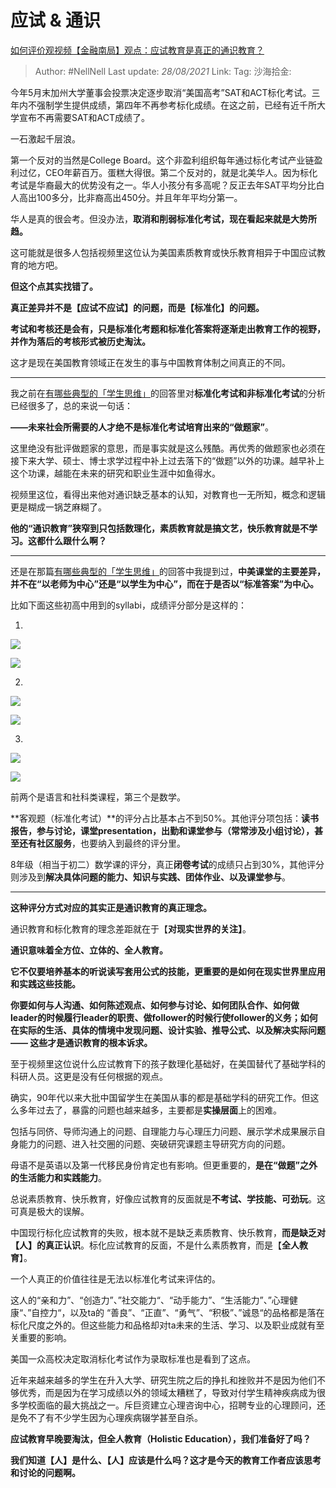 # 应试 & 通识
[如何评价观视频【金融南局】观点：应试教育是真正的通识教育？](https://www.zhihu.com/question/402024436/answer/1388188173)

> Author: #NellNell
> Last update: *28/08/2021*
> Link:
> Tag:
> 沙海拾金:

今年5月末加州大学董事会投票决定逐步取消“美国高考”SAT和ACT标化考试。三年内不强制学生提供成绩，第四年不再参考标化成绩。在这之前，已经有近千所大学宣布不再需要SAT和ACT成绩了。

一石激起千层浪。

第一个反对的当然是College Board。这个非盈利组织每年通过标化考试产业链盈利过亿，CEO年薪百万。蛋糕大得很。第二个反对的，就是北美华人。因为标化考试是华裔最大的优势没有之一。华人小孩分有多高呢？反正去年SAT平均分比白人高出100多分，比非裔高出450分。并且年年平均分第一。

华人是真的很会考。但没办法，**取消和削弱标准化考试，现在看起来就是大势所趋。**

这可能就是很多人包括视频里这位认为美国素质教育或快乐教育相异于中国应试教育的地方吧。

**但这个点其实找错了。**

**真正差异并不是【应试不应试】的问题，而是【标准化】的问题。**

**考试和考核还是会有，只是标准化考题和标准化答案将逐渐走出教育工作的视野，并作为落后的考核形式被历史淘汰。**

这才是现在美国教育领域正在发生的事与中国教育体制之间真正的不同。

---

我之前在[有哪些典型的「学生思维」](https://www.zhihu.com/question/41365485/answer/1028487100)的回答里对**标准化考试和非标准化考试**的分析已经很多了，总的来说一句话：

**——未来社会所需要的人才绝不是标准化考试培育出来的“做题家”**。

这里绝没有批评做题家的意思，而是事实就是这么残酷。再优秀的做题家也必须在接下来大学、硕士、博士求学过程中补上过去落下的“做题”以外的功课。越早补上这个功课，越能在未来的研究和职业生涯中如鱼得水。

视频里这位，看得出来他对通识缺乏基本的认知，对教育也一无所知，概念和逻辑更是糊成一锅芝麻糊了。

**他的“通识教育”狭窄到只包括数理化，素质教育就是搞文艺，快乐教育就是不学习。这都什么跟什么啊？**

---

还是在那篇[有哪些典型的「学生思维」](https://www.zhihu.com/question/41365485/answer/1028487100)的回答中我提到过，**中美课堂的主要差异，并不在“以老师为中心”还是“以学生为中心”，而在于是否以“标准答案”为中心。**

比如下面这些初高中用到的syllabi，成绩评分部分是这样的：

1.

![](https://pic3.zhimg.com/50/v2-83b2dca26b2f074b059974ce0f3a4854_720w.jpg?source=c8b7c179)

![](https://pic3.zhimg.com/80/v2-83b2dca26b2f074b059974ce0f3a4854_720w.jpg?source=c8b7c179)

2.

![](https://pic2.zhimg.com/50/v2-6b4581f318197297c1378af54e21d357_720w.jpg?source=c8b7c179)

![](https://pic2.zhimg.com/80/v2-6b4581f318197297c1378af54e21d357_720w.jpg?source=c8b7c179)

3.

![](https://pic3.zhimg.com/50/v2-f8b961bf07a0c4d28d76ce455189c5a1_720w.jpg?source=c8b7c179)

![](https://pic3.zhimg.com/80/v2-f8b961bf07a0c4d28d76ce455189c5a1_720w.jpg?source=c8b7c179)

前两个是语言和社科类课程，第三个是数学。

**客观题（标准化考试）**的评分占比基本占不到50%。其他评分项包括：**读书报告，参与讨论，课堂presentation，出勤和课堂参与（常常涉及小组讨论），甚至还有社区服务**，也要纳入到最终的评分里。

8年级（相当于初二）数学课的评分，真正**闭卷考试**的成绩只占到30%，其他评分则涉及到**解决具体问题的能力、知识与实践、团体作业、以及课堂参与**。

---

**这种评分方式对应的其实正是通识教育的真正理念。**

通识教育和标化教育的理念差距就在于【**对现实世界的关注】**。

**通识意味着全方位、立体的、全人教育。**

**它不仅要培养基本的听说读写套用公式的技能，更重要的是如何在现实世界里应用和实践这些技能。**

**你要如何与人沟通、如何陈述观点、如何参与讨论、如何团队合作、如何做leader的时候履行leader的职责、做follower的时候行使follower的义务；如何在实际的生活、具体的情境中发现问题、设计实验、推导公式、以及解决实际问题 —— 这些才是通识教育的根本诉求。**

至于视频里这位说什么应试教育下的孩子数理化基础好，在美国替代了基础学科的科研人员。这更是没有任何根据的观点。

确实，90年代以来大批中国留学生在美国从事的都是基础学科的研究工作。但这么多年过去了，暴露的问题也越来越多，主要都是**实操层面**上的困难。

包括与同侪、导师沟通上的问题、自理能力与心理压力问题、展示学术成果展示自身能力的问题、进入社交圈的问题、突破研究课题主导研究方向的问题。

母语不是英语以及第一代移民身份肯定也有影响。但更重要的，**是在“做题”之外的生活能力和实践能力**。

总说素质教育、快乐教育，好像应试教育的反面就是**不考试、学技能、可劲玩**。这可真是极大的误解。

中国现行标化应试教育的失败，根本就不是缺乏素质教育、快乐教育，**而是缺乏对【人】的真正认识**。标化应试教育的反面，不是什么素质教育，而是【**全人教育**】。

一个人真正的价值往往是无法以标准化考试来评估的。

这人的“亲和力”、“创造力”、”社交能力“、“动手能力”、“生活能力”、”心理健康“、”自控力“，以及ta的 “善良”、“正直”、“勇气”、“积极”、”诚恳“的品格都是落在标化尺度之外的。但这些能力和品格却对ta未来的生活、学习、以及职业成就有至关重要的影响。

美国一众高校决定取消标化考试作为录取标准也是看到了这点。

近年来越来越多的学生在升入大学、研究生院之后的挣扎和挫败并不是因为他们不够优秀，而是因为在学习成绩以外的领域太糟糕了，导致对付学生精神疾病成为很多学校面临的最大挑战之一。斥巨资建立心理咨询中心，招聘专业的心理顾问，还是免不了有不少学生因为心理疾病辍学甚至自杀。

**应试教育早晚要淘汰，但全人教育（Holistic Education），我们准备好了吗？**

**我们知道【人】是什么、【人】应该是什么吗？这才是今天的教育工作者应该思考和讨论的问题啊。**
